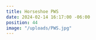 ```yaml
---
title: Horseshoe PWS
date: 2024-02-14 16:17:00 -06:00
position: 44
image: "/uploads/PWS.jpg"
---
```


